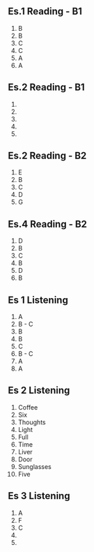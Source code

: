 ## Es.1 Reading - B1

1. B
2. B
3. C
4. C
5. A 
6. A

## Es.2 Reading - B1
1.  
2.  
3.  
4.  
5.  

## Es.2 Reading - B2
1. E
2. B
3. C
4. D
5. G

## Es.4 Reading - B2	

1. D
2. B
3. C 
4. B 
5. D
6. B


## Es 1 Listening
1. A
2. B - C
3. B 
4. B
5. C
6. B - C
7. A 
8. A 

## Es 2 Listening
1. Coffee
2. Six
3. Thoughts 
4. Light
5. Full
6. Time
7. Liver
8. Door 
9. Sunglasses 
10. Five 

## Es 3 Listening
1. A
2. F
3. C
4.  
5. 
<!--stackedit_data:
eyJoaXN0b3J5IjpbMTU3NTU3Njc1OSwtMjExMjU4MjA5NSwyMj
I5NTYxNTgsLTEyNDIzMTU4OTMsLTExNjg3ODc0NTQsLTg2OTI0
MDY0NiwtNDU5Mzg4MzM0LC03OTUxNTA0NTYsNTUzNDYzNDgyLC
0xMTYxMTExMzg2LC02MDA5MzkxMzEsLTk4ODE5ODI0Myw3OTM3
OTI2MDRdfQ==
-->